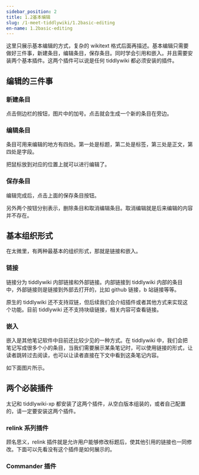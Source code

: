 ```yaml
---
sidebar_position: 2
title: 1.2基本编辑
slug: /1-meet-tiddlywiki/1.2basic-editing
en-name: 1.2basic-editing
---
```


这里只展示基本编辑的方式，复杂的 wikitext 格式后面再描述。基本编辑只需要做好三件事，新建条目，编辑条目，保存条目。同时学会引用和嵌入。并且需要安装两个基本插件。这两个插件可以说是任何 tiddlywiki 都必须安装的插件。

## 编辑的三件事

### 新建条目

点击侧边栏的按钮，图片中的加号。点击就会生成一个新的条目在旁边。

### 编辑条目

条目可用来编辑的地方有四处。第一处是标题，第二处是标签，第三处是正文，第四处是字段。

把鼠标放到对应的位置上就可以进行编辑了。

### 保存条目

编辑完成后，点击上面的保存条目按钮。

另外两个按钮分别表示，删除条目和取消编辑条目。取消编辑就是后来编辑的内容并不存在。

## 基本组织形式

在太微里，有两种最基本的组织形式，那就是链接和嵌入。

### 链接

链接分为 tiddlywiki 内部链接和外部链接。内部链接到 tiddlywiki 内部的条目中，外部链接则是链接到外部去打开的，比如 github 链接，b 站链接等等。

原生的 tiddlywiki 还不支持双链，但后续我们会介绍插件或者其他方式来实现这个功能。目前 tiddlywiki 还不支持块级链接，相关内容可查看链接。

### 嵌入

嵌入是其他笔记软件中目前还比较少见的一种方式。在 tiddlywiki 中，我们会把笔记写成很多个小的条目，当我们需要展示某条笔记时，可以使用链接的形式，让读者跳转过去阅读，也可以让读者直接在下文中看到这条笔记内容。

如下面图片所示。

## 两个必装插件

太记和 tiddlywiki-xp 都安装了这两个插件，从空白版本组装的，或者自己配置的，请一定要安装这两个插件。

### relink 系列插件

顾名思义，relink 插件就是允许用户能够修改标题后，使其他引用的链接也一同修改。下面可以先看没有这个插件是如何展示的。

### Commander 插件
